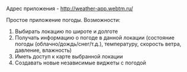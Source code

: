 Адрес приложения - http://weather-app.webtm.ru/

Простое приложение погоды. Возможности:

1. Выбирать локацию по широте и долготе
2. Получать информацию о погоде в данной локации (состояние погоды (облачно/дождь/снег/т.д.), температуру, скорость ветра, давление, влажность)
3. Иметь доступ к карте выбранной локации
4. Создавать новые независимые виджеты с погодой